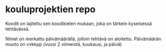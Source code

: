 # kouluprojektien repo

Koodit on lajiteltu sen koodikielen mukaan, joka on tärkein kyseisessä tehtävässä.

Nimet on merkattu päivämäärällä, jolloin tehtävä on aloitettu. Päivämäärän muoto on vvkkpp (vuosi 2 viimeistä, kuukausi, ja päivä)

